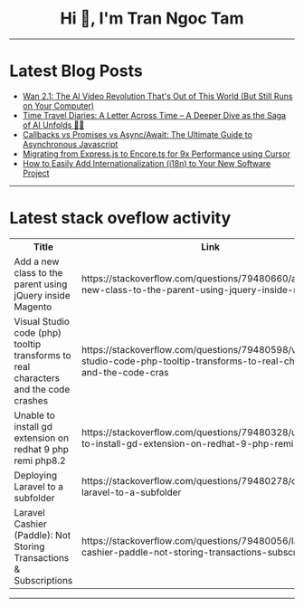 <h1 align="center">Hi 👋, I'm Tran Ngoc Tam</h1>

---

# Latest Blog Posts 
<!-- BLOG-POST-LIST:START -->
- [Wan 2.1: The AI Video Revolution That&#39;s Out of This World &lpar;But Still Runs on Your Computer&rpar;](https://dev.to/sayed_ali_alkamel/wan-21-the-ai-video-revolution-thats-out-of-this-world-but-still-runs-on-your-computer-2p4e)
- [Time Travel Diaries: A Letter Across Time – A Deeper Dive as the Saga of AI Unfolds 🤖✨](https://dev.to/divya4879/time-travel-diaries-a-letter-across-time-a-deeper-dive-as-the-saga-of-ai-unfolds-5e3i)
- [Callbacks vs Promises vs Async/Await: The Ultimate Guide to Asynchronous Javascript](https://dev.to/shubhamtiwari909/callbacks-vs-promises-vs-asyncawait-the-ultimate-guide-to-asynchronous-javascript-1j5n)
- [Migrating from Express.js to Encore.ts for 9x Performance using Cursor](https://dev.to/encore/migrating-from-expressjs-to-encorets-for-9x-performance-using-cursor-ai-23h8)
- [How to Easily Add Internationalization &lpar;i18n&rpar; to Your New Software Project](https://dev.to/adrai/how-to-easily-add-internationalization-i18n-to-your-new-software-project-4da)
<!-- BLOG-POST-LIST:END -->

---

# Latest stack oveflow activity
<table>
  <tr><th>Title</th><th>Link</th></tr>
  <!-- STACKOVERFLOW:START --><tr><td>Add a new class to the parent using jQuery inside Magento</td><td>https://stackoverflow.com/questions/79480660/add-a-new-class-to-the-parent-using-jquery-inside-magento</td></tr><tr><td>Visual Studio code &lpar;php&rpar; tooltip transforms to real characters and the code crashes</td><td>https://stackoverflow.com/questions/79480598/visual-studio-code-php-tooltip-transforms-to-real-characters-and-the-code-cras</td></tr><tr><td>Unable to install gd extension on redhat 9 php remi php8.2</td><td>https://stackoverflow.com/questions/79480328/unable-to-install-gd-extension-on-redhat-9-php-remi-php8-2</td></tr><tr><td>Deploying Laravel to a subfolder</td><td>https://stackoverflow.com/questions/79480278/deploying-laravel-to-a-subfolder</td></tr><tr><td>Laravel Cashier &lpar;Paddle&rpar;: Not Storing Transactions &amp; Subscriptions</td><td>https://stackoverflow.com/questions/79480056/laravel-cashier-paddle-not-storing-transactions-subscriptions</td></tr><!-- STACKOVERFLOW:END -->
</table>

---


